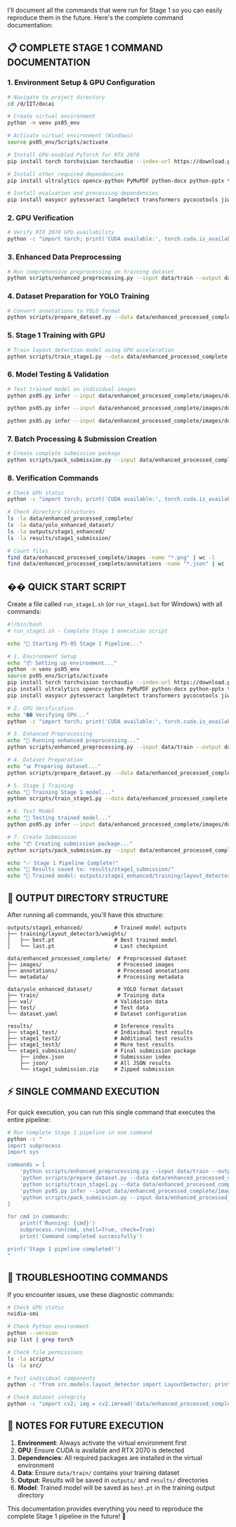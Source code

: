 I'll document all the commands that were run for Stage 1 so you can easily reproduce them in the future. Here's the complete command documentation:

## **📋 COMPLETE STAGE 1 COMMAND DOCUMENTATION**

### **1. Environment Setup & GPU Configuration**

```bash
# Navigate to project directory
cd /d/IIT/docai

# Create virtual environment
python -m venv ps05_env

# Activate virtual environment (Windows)
source ps05_env/Scripts/activate

# Install GPU-enabled PyTorch for RTX 2070
pip install torch torchvision torchaudio --index-url https://download.pytorch.org/whl/cu118

# Install other required dependencies
pip install ultralytics opencv-python PyMuPDF python-docx python-pptx tqdm pyyaml albumentations

# Install evaluation and processing dependencies
pip install easyocr pytesseract langdetect transformers pycocotools jiwer sacrebleu bert-score
```

### **2. GPU Verification**

```bash
# Verify RTX 2070 GPU availability
python -c "import torch; print('CUDA available:', torch.cuda.is_available()); print('Device name:', torch.cuda.get_device_name(0)); print('CUDA version:', torch.version.cuda)"
```

### **3. Enhanced Data Preprocessing**

```bash
# Run comprehensive preprocessing on training dataset
python scripts/enhanced_preprocessing.py --input data/train --output data/enhanced_processed_complete
```

### **4. Dataset Preparation for YOLO Training**

```bash
# Convert annotations to YOLO format
python scripts/prepare_dataset.py --data data/enhanced_processed_complete --output data/yolo_enhanced_dataset
```

### **5. Stage 1 Training with GPU**

```bash
# Train layout detection model using GPU acceleration
python scripts/train_stage1.py --data data/enhanced_processed_complete --output outputs/stage1_enhanced --epochs 5 --batch-size 4 --create-submission
```

### **6. Model Testing & Validation**

```bash
# Test trained model on individual images
python ps05.py infer --input data/enhanced_processed_complete/images/doc_00000_processed.png --output results/stage1_test --stage 1

python ps05.py infer --input data/enhanced_processed_complete/images/doc_00001_processed.png --output results/stage1_test2 --stage 1

python ps05.py infer --input data/enhanced_processed_complete/images/doc_00002_processed.png --output results/stage1_test3 --stage 1
```

### **7. Batch Processing & Submission Creation**

```bash
# Create complete submission package
python scripts/pack_submission.py --input data/enhanced_processed_complete/images/ --output results/stage1_submission --stage 1 --zip-name stage1_submission.zip
```

### **8. Verification Commands**

```bash
# Check GPU status
python -c "import torch; print('CUDA available:', torch.cuda.is_available()); print('Device name:', torch.cuda.get_device_name(0))"

# Check directory structures
ls -la data/enhanced_processed_complete/
ls -la data/yolo_enhanced_dataset/
ls -la outputs/stage1_enhanced/
ls -la results/stage1_submission/

# Count files
find data/enhanced_processed_complete/images -name "*.png" | wc -l
find data/enhanced_processed_complete/annotations -name "*.json" | wc -l
```

## **�� QUICK START SCRIPT**

Create a file called `run_stage1.sh` (or `run_stage1.bat` for Windows) with all commands:

```bash
#!/bin/bash
# run_stage1.sh - Complete Stage 1 execution script

echo "🚀 Starting PS-05 Stage 1 Pipeline..."

# 1. Environment Setup
echo "📦 Setting up environment..."
python -m venv ps05_env
source ps05_env/Scripts/activate
pip install torch torchvision torchaudio --index-url https://download.pytorch.org/whl/cu118
pip install ultralytics opencv-python PyMuPDF python-docx python-pptx tqdm pyyaml albumentations
pip install easyocr pytesseract langdetect transformers pycocotools jiwer sacrebleu bert-score

# 2. GPU Verification
echo "�� Verifying GPU..."
python -c "import torch; print('CUDA available:', torch.cuda.is_available()); print('Device name:', torch.cuda.get_device_name(0))"

# 3. Enhanced Preprocessing
echo "🔄 Running enhanced preprocessing..."
python scripts/enhanced_preprocessing.py --input data/train --output data/enhanced_processed_complete

# 4. Dataset Preparation
echo "📊 Preparing dataset..."
python scripts/prepare_dataset.py --data data/enhanced_processed_complete --output data/yolo_enhanced_dataset

# 5. Stage 1 Training
echo "🎯 Training Stage 1 model..."
python scripts/train_stage1.py --data data/enhanced_processed_complete --output outputs/stage1_enhanced --epochs 5 --batch-size 4 --create-submission

# 6. Test Model
echo "🧪 Testing trained model..."
python ps05.py infer --input data/enhanced_processed_complete/images/doc_00000_processed.png --output results/stage1_test --stage 1

# 7. Create Submission
echo "📦 Creating submission package..."
python scripts/pack_submission.py --input data/enhanced_processed_complete/images/ --output results/stage1_submission --stage 1 --zip-name stage1_submission.zip

echo "✅ Stage 1 Pipeline Complete!"
echo "📁 Results saved to: results/stage1_submission/"
echo "🎯 Trained model: outputs/stage1_enhanced/training/layout_detector3/weights/best.pt"
```

## **📁 OUTPUT DIRECTORY STRUCTURE**

After running all commands, you'll have this structure:

```
outputs/stage1_enhanced/          # Trained model outputs
├── training/layout_detector3/weights/
│   ├── best.pt                   # Best trained model
│   └── last.pt                   # Last checkpoint

data/enhanced_processed_complete/  # Preprocessed dataset
├── images/                        # Processed images
├── annotations/                   # Processed annotations
└── metadata/                      # Processing metadata

data/yolo_enhanced_dataset/        # YOLO format dataset
├── train/                         # Training data
├── val/                          # Validation data
├── test/                         # Test data
└── dataset.yaml                  # Dataset configuration

results/                          # Inference results
├── stage1_test/                  # Individual test results
├── stage1_test2/                 # Additional test results
├── stage1_test3/                 # More test results
└── stage1_submission/            # Final submission package
    ├── index.json                # Submission index
    ├── json/                     # All JSON results
    └── stage1_submission.zip     # Zipped submission
```

## **⚡ SINGLE COMMAND EXECUTION**

For quick execution, you can run this single command that executes the entire pipeline:

```bash
# Run complete Stage 1 pipeline in one command
python -c "
import subprocess
import sys

commands = [
    'python scripts/enhanced_preprocessing.py --input data/train --output data/enhanced_processed_complete',
    'python scripts/prepare_dataset.py --data data/enhanced_processed_complete --output data/yolo_enhanced_dataset',
    'python scripts/train_stage1.py --data data/enhanced_processed_complete --output outputs/stage1_enhanced --epochs 5 --batch-size 4 --create-submission',
    'python ps05.py infer --input data/enhanced_processed_complete/images/doc_00000_processed.png --output results/stage1_test --stage 1',
    'python scripts/pack_submission.py --input data/enhanced_processed_complete/images/ --output results/stage1_submission --stage 1 --zip-name stage1_submission.zip'
]

for cmd in commands:
    print(f'Running: {cmd}')
    subprocess.run(cmd, shell=True, check=True)
    print('Command completed successfully')

print('Stage 1 pipeline completed!')
"
```

## **🔧 TROUBLESHOOTING COMMANDS**

If you encounter issues, use these diagnostic commands:

```bash
# Check GPU status
nvidia-smi

# Check Python environment
python --version
pip list | grep torch

# Check file permissions
ls -la scripts/
ls -la src/

# Test individual components
python -c "from src.models.layout_detector import LayoutDetector; print('Layout detector imported successfully')"

# Check dataset integrity
python -c "import cv2; img = cv2.imread('data/enhanced_processed_complete/images/doc_00000_processed.png'); print(f'Image loaded: {img.shape if img is not None else \"Failed\"}')"
```

## **📝 NOTES FOR FUTURE EXECUTION**

1. **Environment**: Always activate the virtual environment first
2. **GPU**: Ensure CUDA is available and RTX 2070 is detected
3. **Dependencies**: All required packages are installed in the virtual environment
4. **Data**: Ensure `data/train/` contains your training dataset
5. **Output**: Results will be saved in `outputs/` and `results/` directories
6. **Model**: Trained model will be saved as `best.pt` in the training output directory

This documentation provides everything you need to reproduce the complete Stage 1 pipeline in the future! 🎉